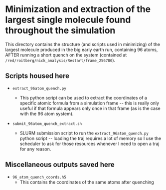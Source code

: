 # Minimization and extraction of the largest single molecule found throughout the simulation

This directory contains the structure (and scripts used in minimizing) of the largest molecule produced in the big early earth run, containing 96 atoms, AFTER running a short quench on the system (contained at `/red/roitberg/nick_analysis/Restart/frame_256780`).

## Scripts housed here

- `extract_96atom_quench.py`
  - This python script can be used to extract the coordinates of a specific atomic formula from a simulation frame -- this is really only useful if that formula appears only once in that frame (as is the case with the 96 atom system).

- `submit_96atom_quench_extract.sh`
  - SLURM submission script to run the `extract_96atom_quench.py` python script -- loading the traj requires a lot of memory so I use the scheduler to ask for those resources whenever I need to open a traj for any reason.

## Miscellaneous outputs saved here

- `96_atom_quench_coords.h5`
  - This contains the coordinates of the same atoms after quenching